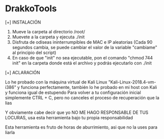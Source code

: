 # DrakkoTools

[+] INSTALACIÓN

1) Mueve la carpeta al directorio /root/
2) Muevete a la carpeta y ejecuta ./init
3) Disfruta de odiseas ininterrumpibles de MAC e IP aleatorias (Cada 90 segundos cambia, se puede cambiar el valor de la variable "cambiame" al principio del script)
4) En caso de que "init" no sea ejecutable, pon el comando "chmod 744 init" en la carpeta donde está el archivo y podrás ejecutarlo con ./init

[+] ACLARACIÓN

Lo he probado con la máquina virtual de Kali Linux "Kali-Linux-2018.4-vm-i386" y funciona perfectamente, también lo he probado en mi host con Kali y funciona igual de estupendo
Para volver a tu configuración inicial simplemente CTRL + C, pero no canceles el proceso de recuperación que la lias

Y obviamente cabe decir que yo NO ME HAGO RESPONSABLE DE TUS LOCURAS, usa esta herramienta bajo tu propia responsabilidad

Esta herramienta es fruto de horas de aburrimiento, asi que no la uses para liarla